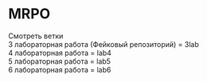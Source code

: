 # MRPO

Смотреть ветки  
3 лабораторная работа (Фейковый репозиторий) = 3lab      
4 лабораторная работа = lab4    
5 лабораторная работа = lab5         
6 лабораторная работа = lab6

